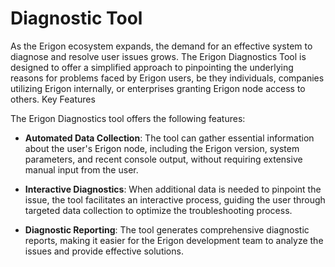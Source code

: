 # Diagnostic Tool

As the Erigon ecosystem expands, the demand for an effective system to diagnose and resolve user issues grows. The Erigon Diagnostics Tool is designed to offer a simplified approach to pinpointing the underlying reasons for problems faced by Erigon users, be they individuals, companies utilizing Erigon internally, or enterprises granting Erigon node access to others.
Key Features

The Erigon Diagnostics tool offers the following features:

- **Automated Data Collection**: The tool can gather essential information about the user's Erigon node, including the Erigon version, system parameters, and recent console output, without requiring extensive manual input from the user.

- **Interactive Diagnostics**: When additional data is needed to pinpoint the issue, the tool facilitates an interactive process, guiding the user through targeted data collection to optimize the troubleshooting process.

- **Diagnostic Reporting**: The tool generates comprehensive diagnostic reports, making it easier for the Erigon development team to analyze the issues and provide effective solutions.